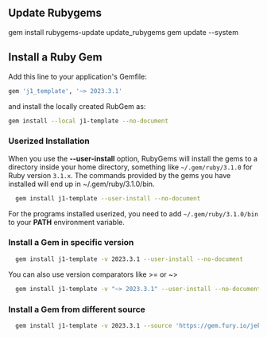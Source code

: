 ## Update Rubygems

gem install rubygems-update
update_rubygems
gem update --system


## Install a Ruby Gem

Add this line to your application's Gemfile:

``` ruby
gem 'j1_template', '~> 2023.3.1'
```

and install the locally created RubGem as:

``` sh
gem install --local j1-template --no-document
```

### Userized Installation

When you use the **--user-install** option, RubyGems will install the gems
to a directory inside your home directory, something like `~/.gem/ruby/3.1.0`
for Ruby version `3.1.x`. The commands provided by the gems you have installed
will end up in ~/.gem/ruby/3.1.0/bin.

``` sh
  gem install j1-template --user-install --no-document
```

For the programs installed userized, you need to add `~/.gem/ruby/3.1.0/bin`
to your **PATH** environment variable.

### Install a Gem in specific version

``` sh
  gem install j1-template -v 2023.3.1 --user-install --no-document
```

You can also use version comparators like >= or ~>

``` sh
  gem install j1-template -v "~> 2023.3.1" --user-install --no-document
```

### Install a Gem from different source

``` sh
  gem install j1-template -v 2023.3.1 --source 'https://gem.fury.io/jekyll-one-org/' --user-install --no-document
```
